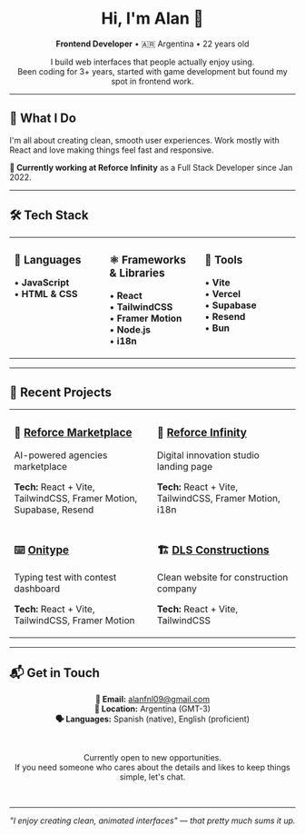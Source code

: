 
<div align="center">

# Hi, I'm Alan 👋

<p>
  <strong>Frontend Developer</strong> • 🇦🇷 Argentina • 22 years old
</p>

<p>
  I build web interfaces that people actually enjoy using.<br>
  Been coding for 3+ years, started with game development but found my spot in frontend work.
</p>

</div>

---

## 💼 What I Do

I'm all about creating clean, smooth user experiences. Work mostly with React and love making things feel fast and responsive.

**🏢 Currently working at Reforce Infinity** as a Full Stack Developer since Jan 2022.

---

## 🛠️ Tech Stack

<table>
<tr>
<td valign="top" width="33%">

### 📝 Languages
• **JavaScript**  
• **HTML & CSS**

</td>
<td valign="top" width="33%">

### ⚛️ Frameworks & Libraries
• **React**  
• **TailwindCSS**  
• **Framer Motion**  
• **Node.js**  
• **i18n**

</td>
<td valign="top" width="33%">

### 🔧 Tools
• **Vite**  
• **Vercel**  
• **Supabase**  
• **Resend**  
• **Bun**

</td>
</tr>
</table>

---

## 🚀 Recent Projects

<table>
<tr>
<td width="50%">

### 🛒 [Reforce Marketplace](https://ref-mktplace-test2.vercel.app/)
AI-powered agencies marketplace

**Tech:** React + Vite, TailwindCSS, Framer Motion, Supabase, Resend

</td>
<td width="50%">

### 🏢 [Reforce Infinity](https://reforceinfinity.com)
Digital innovation studio landing page

**Tech:** React + Vite, TailwindCSS, Framer Motion, i18n

</td>
</tr>
<tr>
<td width="50%">

### ⌨️ [Onitype](https://typing-test-dev.vercel.app)
Typing test with contest dashboard

**Tech:** React + Vite, TailwindCSS, Framer Motion

</td>
<td width="50%">

### 🏗️ [DLS Constructions](https://dlsconstructions.com)
Clean website for construction company

**Tech:** React + Vite, TailwindCSS

</td>
</tr>
</table>

---

## 📬 Get in Touch

<div align="center">

**📧 Email:** [alanfnl09@gmail.com](mailto:alanfnl09@gmail.com)  
**📍 Location:** Argentina (GMT-3)  
**🗣️ Languages:** Spanish (native), English (proficient)

<br>

Currently open to new opportunities.<br>
If you need someone who cares about the details and likes to keep things simple, let's chat.

<br>

---

<em>"I enjoy creating clean, animated interfaces" — that pretty much sums it up.</em>

</div>
